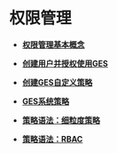 # 权限管理<a name="ges_01_0068"></a>

-   **[权限管理基本概念](权限管理基本概念.md)**  

-   **[创建用户并授权使用GES](创建用户并授权使用GES.md)**  

-   **[创建GES自定义策略](创建GES自定义策略.md)**  

-   **[GES系统策略](GES系统策略.md)**  

-   **[策略语法：细粒度策略](策略语法-细粒度策略.md)**  

-   **[策略语法：RBAC](策略语法-RBAC.md)**  


